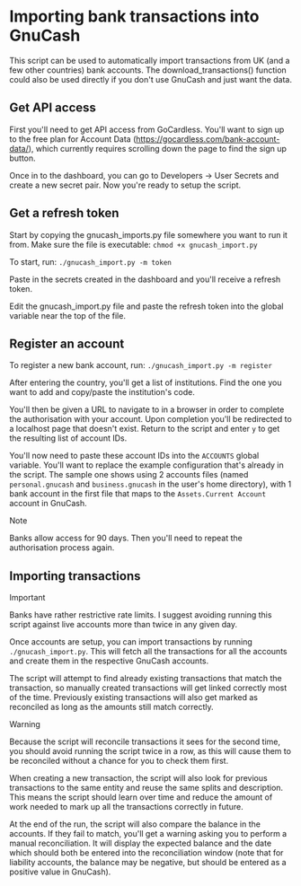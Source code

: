 # Importing bank transactions into GnuCash

This script can be used to automatically import transactions from UK (and a few other countries) bank accounts.
The download_transactions() function could also be used directly if you don't use GnuCash and just want the data.

## Get API access

First you'll need to get API access from GoCardless. You'll want to sign up to the free plan for Account Data
(https://gocardless.com/bank-account-data/), which currently requires scrolling down the page to find the sign up button.

Once in to the dashboard, you can go to Developers -> User Secrets and create a new secret pair.
Now you're ready to setup the script.

## Get a refresh token

Start by copying the gnucash_imports.py file somewhere you want to run it from.
Make sure the file is executable: `chmod +x gnucash_import.py`

To start, run: `./gnucash_import.py -m token`

Paste in the secrets created in the dashboard and you'll receive a refresh token.

Edit the gnucash_import.py file and paste the refresh token into the global variable near the top of the file.

## Register an account

To register a new bank account, run: `./gnucash_import.py -m register`

After entering the country, you'll get a list of institutions. Find the one you want to add and copy/paste
the institution's code.

You'll then be given a URL to navigate to in a browser in order to complete the authorisation with your account.
Upon completion you'll be redirected to a localhost page that doesn't exist. Return to the script and enter
`y` to get the resulting list of account IDs.

You'll now need to paste these account IDs into the `ACCOUNTS` global variable. You'll want to replace the
example configuration that's already in the script. The sample one shows using 2 accounts files (named
`personal.gnucash` and `business.gnucash` in the user's home directory), with 1 bank account in the first file
that maps to the `Assets.Current Account` account in GnuCash.

> [!NOTE]  
> Banks allow access for 90 days. Then you'll need to repeat the authorisation process again.

## Importing transactions

> [!IMPORTANT]  
> Banks have rather restrictive rate limits. I suggest avoiding running this script against live accounts
> more than twice in any given day.

Once accounts are setup, you can import transactions by running `./gnucash_import.py`. This will fetch all
the transactions for all the accounts and create them in the respective GnuCash accounts.

The script will attempt to find already existing transactions that match the transaction, so manually created
transactions will get linked correctly most of the time. Previously existing transactions will also get
marked as reconciled as long as the amounts still match correctly.

> [!WARNING]
> Because the script will reconcile transactions it sees for the second time, you should avoid running the
> script twice in a row, as this will cause them to be reconciled without a chance for you to check them first.

When creating a new transaction, the script will also look for previous transactions to the same entity
and reuse the same splits and description. This means the script should learn over time and reduce the amount
of work needed to mark up all the transactions correctly in future.

At the end of the run, the script will also compare the balance in the accounts. If they fail to match, you'll
get a warning asking you to perform a manual reconciliation. It will display the expected balance and the date
which should both be entered into the reconciliation window (note that for liability accounts, the balance
may be negative, but should be entered as a positive value in GnuCash).
